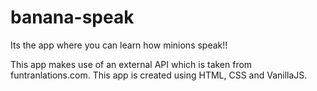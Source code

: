 # banana-speak
Its the app where you can learn how minions speak!!

This app makes use of an external API which is taken from funtranlations.com. This app is created using HTML, CSS and VanillaJS.
